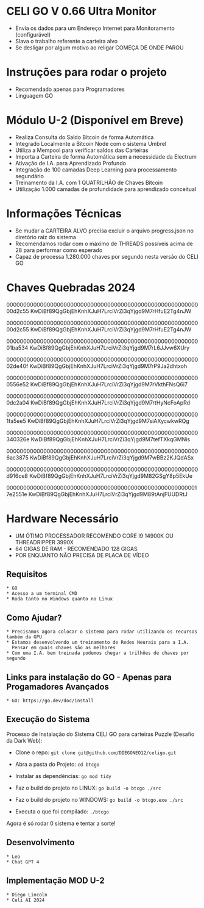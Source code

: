 # CELI GO V 0.66 Ultra Monitor
   * Envia os dados para um Endereço Internet para Monitoramento (configurável)
   * Slava o trabalho referente a carteira alvo
   * Se desligar por algum motivo ao religar COMEÇA DE ONDE PAROU

# Instruções para rodar o projeto
   * Recomendado apenas para Programadores
   * Linguagem GO

# Módulo U-2 (Disponível em Breve)
   * Realiza Consulta do Saldo Bitcoin de forma Automática
   * Integrado Localmente a Bitcoin Node com o sistema Umbrel
   * Utiliza a Mempool para verificar saldos das Carteiras
   * Importa a Carteira de forma Automática sem a necessidade da Electrum
   * Ativação de I.A. para Aprendizado Profundo
   * Integração de 100 camadas Deep Learning para processamento segundário
   * Treinamento da I.A. com 1 QUATRILHÃO de Chaves Bitcoin
   * Utilização 1.000 camadas de profundidade para aprendizado conceitual

# Informações Técnicas
   * Se mudar a CARTEIRA ALVO precisa excluir o arquivo progress.json no diretório raiz do sistema
   * Recomendamos rodar com o máximo de THREADS possíveis acima de 28 para performar como esperado
   * Capaz de processa 1.280.000 chaves por segundo nesta versão do CELI GO

# Chaves Quebradas 2024
  00000000000000000000000000000000000000000000000000000000000d2c55
  KwDiBf89QgGbjEhKnhXJuH7LrciVrZi3qYjgd9M7rHfuE2Tg4nJW
  
  00000000000000000000000000000000000000000000000000000000000d2c55
  KwDiBf89QgGbjEhKnhXJuH7LrciVrZi3qYjgd9M7rHfuE2Tg4nJW
  
  00000000000000000000000000000000000000000000000000000000001ba534
  KwDiBf89QgGbjEhKnhXJuH7LrciVrZi3qYjgd9M7rL6JJvw6XUry
  
  00000000000000000000000000000000000000000000000000000000002de40f
  KwDiBf89QgGbjEhKnhXJuH7LrciVrZi3qYjgd9M7rP9Ja2dhtxoh
  
  0000000000000000000000000000000000000000000000000000000000556e52
  KwDiBf89QgGbjEhKnhXJuH7LrciVrZi3qYjgd9M7rVkthFNsQ6i7
  
  0000000000000000000000000000000000000000000000000000000000dc2a04
  KwDiBf89QgGbjEhKnhXJuH7LrciVrZi3qYjgd9M7rtHyNcFoApRd
  
  0000000000000000000000000000000000000000000000000000000001fa5ee5
  KwDiBf89QgGbjEhKnhXJuH7LrciVrZi3qYjgd9M7siAXycwkwRQg
  
  000000000000000000000000000000000000000000000000000000000340326e
  KwDiBf89QgGbjEhKnhXJuH7LrciVrZi3qYjgd9M7tefTXkqGMNis
  
  0000000000000000000000000000000000000000000000000000000006ac3875
  KwDiBf89QgGbjEhKnhXJuH7LrciVrZi3qYjgd9M7wBBz2KJQdASx
  
  000000000000000000000000000000000000000000000000000000000d916ce8
  KwDiBf89QgGbjEhKnhXJuH7LrciVrZi3qYjgd9M82GSgY8p5EkUe
  
  0000000000000000000000000000000000000000000000000000000017e2551e
  KwDiBf89QgGbjEhKnhXJuH7LrciVrZi3qYjgd9M89tAnjFUUDRtJ

# Hardware Necessário
   * UM ÓTIMO PROCESSADOR RECOMENDO CORE I9 14900K OU THREADRIPPER 3990X
   * 64 GIGAS DE RAM - RECOMENDADO 128 GIGAS
   * POR ENQUANTO NÃO PRECISA DE PLACA DE VÍDEO
    
## Requisitos
    * GO
    * Acesso a um terminal CMD
    * Roda tanto no Windows quanto no Linux

## Como Ajudar?
    * Precisamos agora colocar o sistema para rodar utilizando os recursos também da GPU
    * Estamos desenvolvendo um treinamento de Redes Neurais para a I.A.  
      Pensar em quais chaves são as melhores
    * Com uma I.A. bem treinada podemos chegar a trilhões de chaves por segundo

## Links para instalação do GO - Apenas para Progamadores Avançados
    * GO: https://go.dev/doc/install

## Execução do Sistema

Processo de Instalação do Sistema CELI GO para carteiras Puzzle (Desafio da Dark Web):

 * Clone o repo:
  ``` git clone git@github.com/DIEGONEO12/celigo.git ```
 * Abra a pasta do Projeto:
  ``` cd btcgo ```
 * Instalar as dependências:
 ``` go mod tidy ```
 * Faz o build do projeto no LINUX:
 ``` go build -o btcgo ./src ``` 

  * Faz o build do projeto no WINDOWS:
 ``` go build -o btcgo.exe ./src ```

 * Executa o que foi compilado:
 ``` ./btcgo ```

Agora é só rodar 0 sistema e tentar a sorte!
 
## Desenvolvimento
    * Leo
    * Chat GPT 4

## Implementação MOD U-2
    * Diego Lincoln
    * Celi AI 2024
